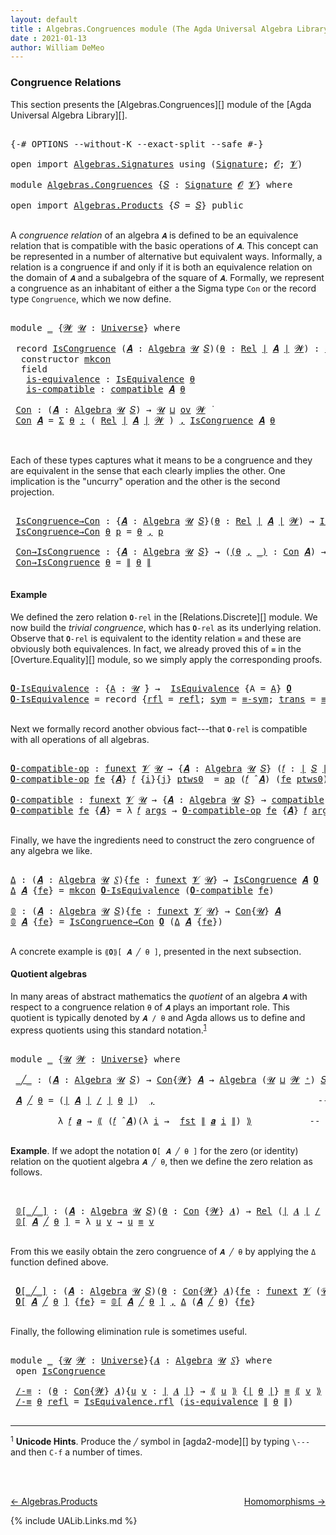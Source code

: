```yaml
---
layout: default
title : Algebras.Congruences module (The Agda Universal Algebra Library)
date : 2021-01-13
author: William DeMeo
---
```


### <a id="congruence-relations">Congruence Relations</a>
This section presents the [Algebras.Congruences][] module of the [Agda Universal Algebra Library][].

<pre class="Agda">

<a id="313" class="Symbol">{-#</a> <a id="317" class="Keyword">OPTIONS</a> <a id="325" class="Pragma">--without-K</a> <a id="337" class="Pragma">--exact-split</a> <a id="351" class="Pragma">--safe</a> <a id="358" class="Symbol">#-}</a>

<a id="363" class="Keyword">open</a> <a id="368" class="Keyword">import</a> <a id="375" href="Algebras.Signatures.html" class="Module">Algebras.Signatures</a> <a id="395" class="Keyword">using</a> <a id="401" class="Symbol">(</a><a id="402" href="Algebras.Signatures.html#626" class="Function">Signature</a><a id="411" class="Symbol">;</a> <a id="413" href="Overture.Preliminaries.html#8157" class="Generalizable">𝓞</a><a id="414" class="Symbol">;</a> <a id="416" href="Universes.html#262" class="Generalizable">𝓥</a><a id="417" class="Symbol">)</a>

<a id="420" class="Keyword">module</a> <a id="427" href="Algebras.Congruences.html" class="Module">Algebras.Congruences</a> <a id="448" class="Symbol">{</a><a id="449" href="Algebras.Congruences.html#449" class="Bound">𝑆</a> <a id="451" class="Symbol">:</a> <a id="453" href="Algebras.Signatures.html#626" class="Function">Signature</a> <a id="463" href="Overture.Preliminaries.html#8157" class="Generalizable">𝓞</a> <a id="465" href="Universes.html#262" class="Generalizable">𝓥</a><a id="466" class="Symbol">}</a> <a id="468" class="Keyword">where</a>

<a id="475" class="Keyword">open</a> <a id="480" class="Keyword">import</a> <a id="487" href="Algebras.Products.html" class="Module">Algebras.Products</a> <a id="505" class="Symbol">{</a><a id="506" class="Argument">𝑆</a> <a id="508" class="Symbol">=</a> <a id="510" href="Algebras.Congruences.html#449" class="Bound">𝑆</a><a id="511" class="Symbol">}</a> <a id="513" class="Keyword">public</a>

</pre>

A *congruence relation* of an algebra `𝑨` is defined to be an equivalence relation that is compatible with the basic operations of `𝑨`.  This concept can be represented in a number of alternative but equivalent ways.  Informally, a relation is a congruence if and only if it is both an equivalence relation on the domain of `𝑨` and a subalgebra of the square of `𝑨`.  Formally, we represent a congruence as an inhabitant of either a the Sigma type `Con` or the record type `Congruence`, which we now define.

<pre class="Agda">

<a id="1056" class="Keyword">module</a> <a id="1063" href="Algebras.Congruences.html#1063" class="Module">_</a> <a id="1065" class="Symbol">{</a><a id="1066" href="Algebras.Congruences.html#1066" class="Bound">𝓦</a> <a id="1068" href="Algebras.Congruences.html#1068" class="Bound">𝓤</a> <a id="1070" class="Symbol">:</a> <a id="1072" href="Universes.html#205" class="Function">Universe</a><a id="1080" class="Symbol">}</a> <a id="1082" class="Keyword">where</a>

 <a id="1090" class="Keyword">record</a> <a id="1097" href="Algebras.Congruences.html#1097" class="Record">IsCongruence</a> <a id="1110" class="Symbol">(</a><a id="1111" href="Algebras.Congruences.html#1111" class="Bound">𝑨</a> <a id="1113" class="Symbol">:</a> <a id="1115" href="Algebras.Algebras.html#844" class="Function">Algebra</a> <a id="1123" href="Algebras.Congruences.html#1068" class="Bound">𝓤</a> <a id="1125" href="Algebras.Congruences.html#449" class="Bound">𝑆</a><a id="1126" class="Symbol">)(</a><a id="1128" href="Algebras.Congruences.html#1128" class="Bound">θ</a> <a id="1130" class="Symbol">:</a> <a id="1132" href="Relations.Discrete.html#4335" class="Function">Rel</a> <a id="1136" href="Overture.Preliminaries.html#13832" class="Function Operator">∣</a> <a id="1138" href="Algebras.Congruences.html#1111" class="Bound">𝑨</a> <a id="1140" href="Overture.Preliminaries.html#13832" class="Function Operator">∣</a> <a id="1142" href="Algebras.Congruences.html#1066" class="Bound">𝓦</a><a id="1143" class="Symbol">)</a> <a id="1145" class="Symbol">:</a> <a id="1147" href="Algebras.Products.html#2231" class="Function">ov</a> <a id="1150" href="Algebras.Congruences.html#1066" class="Bound">𝓦</a> <a id="1152" href="Agda.Primitive.html#636" class="Function Operator">⊔</a> <a id="1154" href="Algebras.Congruences.html#1068" class="Bound">𝓤</a> <a id="1156" href="Universes.html#403" class="Function Operator">̇</a>  <a id="1159" class="Keyword">where</a>
  <a id="1167" class="Keyword">constructor</a> <a id="1179" href="Algebras.Congruences.html#1179" class="InductiveConstructor">mkcon</a>
  <a id="1187" class="Keyword">field</a>
   <a id="1196" href="Algebras.Congruences.html#1196" class="Field">is-equivalence</a> <a id="1211" class="Symbol">:</a> <a id="1213" href="Relations.Quotients.html#2453" class="Record">IsEquivalence</a> <a id="1227" href="Algebras.Congruences.html#1128" class="Bound">θ</a>
   <a id="1232" href="Algebras.Congruences.html#1232" class="Field">is-compatible</a> <a id="1246" class="Symbol">:</a> <a id="1248" href="Algebras.Algebras.html#5920" class="Function">compatible</a> <a id="1259" href="Algebras.Congruences.html#1111" class="Bound">𝑨</a> <a id="1261" href="Algebras.Congruences.html#1128" class="Bound">θ</a>

 <a id="1265" href="Algebras.Congruences.html#1265" class="Function">Con</a> <a id="1269" class="Symbol">:</a> <a id="1271" class="Symbol">(</a><a id="1272" href="Algebras.Congruences.html#1272" class="Bound">𝑨</a> <a id="1274" class="Symbol">:</a> <a id="1276" href="Algebras.Algebras.html#844" class="Function">Algebra</a> <a id="1284" href="Algebras.Congruences.html#1068" class="Bound">𝓤</a> <a id="1286" href="Algebras.Congruences.html#449" class="Bound">𝑆</a><a id="1287" class="Symbol">)</a> <a id="1289" class="Symbol">→</a> <a id="1291" href="Algebras.Congruences.html#1068" class="Bound">𝓤</a> <a id="1293" href="Agda.Primitive.html#636" class="Function Operator">⊔</a> <a id="1295" href="Algebras.Products.html#2231" class="Function">ov</a> <a id="1298" href="Algebras.Congruences.html#1066" class="Bound">𝓦</a> <a id="1300" href="Universes.html#403" class="Function Operator">̇</a>
 <a id="1303" href="Algebras.Congruences.html#1265" class="Function">Con</a> <a id="1307" href="Algebras.Congruences.html#1307" class="Bound">𝑨</a> <a id="1309" class="Symbol">=</a> <a id="1311" href="MGS-MLTT.html#3074" class="Function">Σ</a> <a id="1313" href="Algebras.Congruences.html#1313" class="Bound">θ</a> <a id="1315" href="MGS-MLTT.html#3074" class="Function">꞉</a> <a id="1317" class="Symbol">(</a> <a id="1319" href="Relations.Discrete.html#4335" class="Function">Rel</a> <a id="1323" href="Overture.Preliminaries.html#13832" class="Function Operator">∣</a> <a id="1325" href="Algebras.Congruences.html#1307" class="Bound">𝑨</a> <a id="1327" href="Overture.Preliminaries.html#13832" class="Function Operator">∣</a> <a id="1329" href="Algebras.Congruences.html#1066" class="Bound">𝓦</a> <a id="1331" class="Symbol">)</a> <a id="1333" href="MGS-MLTT.html#3074" class="Function">,</a> <a id="1335" href="Algebras.Congruences.html#1097" class="Record">IsCongruence</a> <a id="1348" href="Algebras.Congruences.html#1307" class="Bound">𝑨</a> <a id="1350" href="Algebras.Congruences.html#1313" class="Bound">θ</a>


</pre>

Each of these types captures what it means to be a congruence and they are equivalent in the sense that each clearly implies the other. One implication is the "uncurry" operation and the other is the second projection.

<pre class="Agda">

 <a id="1601" href="Algebras.Congruences.html#1601" class="Function">IsCongruence→Con</a> <a id="1618" class="Symbol">:</a> <a id="1620" class="Symbol">{</a><a id="1621" href="Algebras.Congruences.html#1621" class="Bound">𝑨</a> <a id="1623" class="Symbol">:</a> <a id="1625" href="Algebras.Algebras.html#844" class="Function">Algebra</a> <a id="1633" href="Algebras.Congruences.html#1068" class="Bound">𝓤</a> <a id="1635" href="Algebras.Congruences.html#449" class="Bound">𝑆</a><a id="1636" class="Symbol">}(</a><a id="1638" href="Algebras.Congruences.html#1638" class="Bound">θ</a> <a id="1640" class="Symbol">:</a> <a id="1642" href="Relations.Discrete.html#4335" class="Function">Rel</a> <a id="1646" href="Overture.Preliminaries.html#13832" class="Function Operator">∣</a> <a id="1648" href="Algebras.Congruences.html#1621" class="Bound">𝑨</a> <a id="1650" href="Overture.Preliminaries.html#13832" class="Function Operator">∣</a> <a id="1652" href="Algebras.Congruences.html#1066" class="Bound">𝓦</a><a id="1653" class="Symbol">)</a> <a id="1655" class="Symbol">→</a> <a id="1657" href="Algebras.Congruences.html#1097" class="Record">IsCongruence</a> <a id="1670" href="Algebras.Congruences.html#1621" class="Bound">𝑨</a> <a id="1672" href="Algebras.Congruences.html#1638" class="Bound">θ</a> <a id="1674" class="Symbol">→</a> <a id="1676" href="Algebras.Congruences.html#1265" class="Function">Con</a> <a id="1680" href="Algebras.Congruences.html#1621" class="Bound">𝑨</a>
 <a id="1683" href="Algebras.Congruences.html#1601" class="Function">IsCongruence→Con</a> <a id="1700" href="Algebras.Congruences.html#1700" class="Bound">θ</a> <a id="1702" href="Algebras.Congruences.html#1702" class="Bound">p</a> <a id="1704" class="Symbol">=</a> <a id="1706" href="Algebras.Congruences.html#1700" class="Bound">θ</a> <a id="1708" href="MGS-MLTT.html#2929" class="InductiveConstructor Operator">,</a> <a id="1710" href="Algebras.Congruences.html#1702" class="Bound">p</a>

 <a id="1714" href="Algebras.Congruences.html#1714" class="Function">Con→IsCongruence</a> <a id="1731" class="Symbol">:</a> <a id="1733" class="Symbol">{</a><a id="1734" href="Algebras.Congruences.html#1734" class="Bound">𝑨</a> <a id="1736" class="Symbol">:</a> <a id="1738" href="Algebras.Algebras.html#844" class="Function">Algebra</a> <a id="1746" href="Algebras.Congruences.html#1068" class="Bound">𝓤</a> <a id="1748" href="Algebras.Congruences.html#449" class="Bound">𝑆</a><a id="1749" class="Symbol">}</a> <a id="1751" class="Symbol">→</a> <a id="1753" class="Symbol">(</a><a id="1754" href="Algebras.Congruences.html#1754" class="Bound">(θ</a> <a id="1757" href="Algebras.Congruences.html#1754" class="Bound">,</a> <a id="1759" href="Algebras.Congruences.html#1754" class="Bound">_)</a> <a id="1762" class="Symbol">:</a> <a id="1764" href="Algebras.Congruences.html#1265" class="Function">Con</a> <a id="1768" href="Algebras.Congruences.html#1734" class="Bound">𝑨</a><a id="1769" class="Symbol">)</a> <a id="1771" class="Symbol">→</a> <a id="1773" href="Algebras.Congruences.html#1097" class="Record">IsCongruence</a> <a id="1786" href="Algebras.Congruences.html#1734" class="Bound">𝑨</a> <a id="1788" href="Algebras.Congruences.html#1755" class="Bound">θ</a>
 <a id="1791" href="Algebras.Congruences.html#1714" class="Function">Con→IsCongruence</a> <a id="1808" href="Algebras.Congruences.html#1808" class="Bound">θ</a> <a id="1810" class="Symbol">=</a> <a id="1812" href="Overture.Preliminaries.html#13884" class="Function Operator">∥</a> <a id="1814" href="Algebras.Congruences.html#1808" class="Bound">θ</a> <a id="1816" href="Overture.Preliminaries.html#13884" class="Function Operator">∥</a>

</pre>

#### <a id="example">Example</a>
We defined the zero relation `𝟎-rel` in the [Relations.Discrete][] module.  We now build the *trivial congruence*, which has `𝟎-rel` as its underlying relation. Observe that `𝟎-rel` is equivalent to the identity relation `≡` and these are obviously both equivalences. In fact, we already proved this of `≡` in the [Overture.Equality][] module, so we simply apply the corresponding proofs.

<pre class="Agda">

<a id="𝟎-IsEquivalence"></a><a id="2268" href="Algebras.Congruences.html#2268" class="Function">𝟎-IsEquivalence</a> <a id="2284" class="Symbol">:</a> <a id="2286" class="Symbol">{</a><a id="2287" href="Algebras.Congruences.html#2287" class="Bound">A</a> <a id="2289" class="Symbol">:</a> <a id="2291" href="Universes.html#260" class="Generalizable">𝓤</a> <a id="2293" href="Universes.html#403" class="Function Operator">̇</a><a id="2294" class="Symbol">}</a> <a id="2296" class="Symbol">→</a>  <a id="2299" href="Relations.Quotients.html#2453" class="Record">IsEquivalence</a> <a id="2313" class="Symbol">{</a><a id="2314" class="Argument">A</a> <a id="2316" class="Symbol">=</a> <a id="2318" href="Algebras.Congruences.html#2287" class="Bound">A</a><a id="2319" class="Symbol">}</a> <a id="2321" href="Relations.Discrete.html#5395" class="Function">𝟎</a>
<a id="2323" href="Algebras.Congruences.html#2268" class="Function">𝟎-IsEquivalence</a> <a id="2339" class="Symbol">=</a> <a id="2341" class="Keyword">record</a> <a id="2348" class="Symbol">{</a><a id="2349" href="Relations.Quotients.html#2514" class="Field">rfl</a> <a id="2353" class="Symbol">=</a> <a id="2355" href="Identity-Type.html#162" class="InductiveConstructor">refl</a><a id="2359" class="Symbol">;</a> <a id="2361" href="Relations.Quotients.html#2529" class="Field">sym</a> <a id="2365" class="Symbol">=</a> <a id="2367" href="Overture.Equality.html#2999" class="Function">≡-sym</a><a id="2372" class="Symbol">;</a> <a id="2374" href="Relations.Quotients.html#2544" class="Field">trans</a> <a id="2380" class="Symbol">=</a> <a id="2382" href="Overture.Equality.html#3061" class="Function">≡-trans</a><a id="2389" class="Symbol">}</a>

</pre>

Next we formally record another obvious fact---that `𝟎-rel` is compatible with all operations of all algebras.

<pre class="Agda">

<a id="𝟎-compatible-op"></a><a id="2530" href="Algebras.Congruences.html#2530" class="Function">𝟎-compatible-op</a> <a id="2546" class="Symbol">:</a> <a id="2548" href="MGS-FunExt-from-Univalence.html#393" class="Function">funext</a> <a id="2555" href="Algebras.Congruences.html#465" class="Bound">𝓥</a> <a id="2557" href="Universes.html#260" class="Generalizable">𝓤</a> <a id="2559" class="Symbol">→</a> <a id="2561" class="Symbol">{</a><a id="2562" href="Algebras.Congruences.html#2562" class="Bound">𝑨</a> <a id="2564" class="Symbol">:</a> <a id="2566" href="Algebras.Algebras.html#844" class="Function">Algebra</a> <a id="2574" href="Universes.html#260" class="Generalizable">𝓤</a> <a id="2576" href="Algebras.Congruences.html#449" class="Bound">𝑆</a><a id="2577" class="Symbol">}</a> <a id="2579" class="Symbol">(</a><a id="2580" href="Algebras.Congruences.html#2580" class="Bound">𝑓</a> <a id="2582" class="Symbol">:</a> <a id="2584" href="Overture.Preliminaries.html#13832" class="Function Operator">∣</a> <a id="2586" href="Algebras.Congruences.html#449" class="Bound">𝑆</a> <a id="2588" href="Overture.Preliminaries.html#13832" class="Function Operator">∣</a><a id="2589" class="Symbol">)</a> <a id="2591" class="Symbol">→</a> <a id="2593" class="Symbol">(</a><a id="2594" href="Algebras.Congruences.html#2580" class="Bound">𝑓</a> <a id="2596" href="Algebras.Algebras.html#3080" class="Function Operator">̂</a> <a id="2598" href="Algebras.Congruences.html#2562" class="Bound">𝑨</a><a id="2599" class="Symbol">)</a> <a id="2601" href="Relations.Discrete.html#8308" class="Function Operator">|:</a> <a id="2604" href="Relations.Discrete.html#5395" class="Function">𝟎</a>
<a id="2606" href="Algebras.Congruences.html#2530" class="Function">𝟎-compatible-op</a> <a id="2622" href="Algebras.Congruences.html#2622" class="Bound">fe</a> <a id="2625" class="Symbol">{</a><a id="2626" href="Algebras.Congruences.html#2626" class="Bound">𝑨</a><a id="2627" class="Symbol">}</a> <a id="2629" href="Algebras.Congruences.html#2629" class="Bound">𝑓</a> <a id="2631" class="Symbol">{</a><a id="2632" href="Algebras.Congruences.html#2632" class="Bound">i</a><a id="2633" class="Symbol">}{</a><a id="2635" href="Algebras.Congruences.html#2635" class="Bound">j</a><a id="2636" class="Symbol">}</a> <a id="2638" href="Algebras.Congruences.html#2638" class="Bound">ptws0</a>  <a id="2645" class="Symbol">=</a> <a id="2647" href="MGS-MLTT.html#6613" class="Function">ap</a> <a id="2650" class="Symbol">(</a><a id="2651" href="Algebras.Congruences.html#2629" class="Bound">𝑓</a> <a id="2653" href="Algebras.Algebras.html#3080" class="Function Operator">̂</a> <a id="2655" href="Algebras.Congruences.html#2626" class="Bound">𝑨</a><a id="2656" class="Symbol">)</a> <a id="2658" class="Symbol">(</a><a id="2659" href="Algebras.Congruences.html#2622" class="Bound">fe</a> <a id="2662" href="Algebras.Congruences.html#2638" class="Bound">ptws0</a><a id="2667" class="Symbol">)</a>

<a id="𝟎-compatible"></a><a id="2670" href="Algebras.Congruences.html#2670" class="Function">𝟎-compatible</a> <a id="2683" class="Symbol">:</a> <a id="2685" href="MGS-FunExt-from-Univalence.html#393" class="Function">funext</a> <a id="2692" href="Algebras.Congruences.html#465" class="Bound">𝓥</a> <a id="2694" href="Universes.html#260" class="Generalizable">𝓤</a> <a id="2696" class="Symbol">→</a> <a id="2698" class="Symbol">{</a><a id="2699" href="Algebras.Congruences.html#2699" class="Bound">𝑨</a> <a id="2701" class="Symbol">:</a> <a id="2703" href="Algebras.Algebras.html#844" class="Function">Algebra</a> <a id="2711" href="Universes.html#260" class="Generalizable">𝓤</a> <a id="2713" href="Algebras.Congruences.html#449" class="Bound">𝑆</a><a id="2714" class="Symbol">}</a> <a id="2716" class="Symbol">→</a> <a id="2718" href="Algebras.Algebras.html#5920" class="Function">compatible</a> <a id="2729" href="Algebras.Congruences.html#2699" class="Bound">𝑨</a> <a id="2731" href="Relations.Discrete.html#5395" class="Function">𝟎</a>
<a id="2733" href="Algebras.Congruences.html#2670" class="Function">𝟎-compatible</a> <a id="2746" href="Algebras.Congruences.html#2746" class="Bound">fe</a> <a id="2749" class="Symbol">{</a><a id="2750" href="Algebras.Congruences.html#2750" class="Bound">𝑨</a><a id="2751" class="Symbol">}</a> <a id="2753" class="Symbol">=</a> <a id="2755" class="Symbol">λ</a> <a id="2757" href="Algebras.Congruences.html#2757" class="Bound">𝑓</a> <a id="2759" href="Algebras.Congruences.html#2759" class="Bound">args</a> <a id="2764" class="Symbol">→</a> <a id="2766" href="Algebras.Congruences.html#2530" class="Function">𝟎-compatible-op</a> <a id="2782" href="Algebras.Congruences.html#2746" class="Bound">fe</a> <a id="2785" class="Symbol">{</a><a id="2786" href="Algebras.Congruences.html#2750" class="Bound">𝑨</a><a id="2787" class="Symbol">}</a> <a id="2789" href="Algebras.Congruences.html#2757" class="Bound">𝑓</a> <a id="2791" href="Algebras.Congruences.html#2759" class="Bound">args</a>

</pre>

Finally, we have the ingredients need to construct the zero congruence of any algebra we like.

<pre class="Agda">

<a id="Δ"></a><a id="2919" href="Algebras.Congruences.html#2919" class="Function">Δ</a> <a id="2921" class="Symbol">:</a> <a id="2923" class="Symbol">(</a><a id="2924" href="Algebras.Congruences.html#2924" class="Bound">𝑨</a> <a id="2926" class="Symbol">:</a> <a id="2928" href="Algebras.Algebras.html#844" class="Function">Algebra</a> <a id="2936" href="Universes.html#260" class="Generalizable">𝓤</a> <a id="2938" href="Algebras.Congruences.html#449" class="Bound">𝑆</a><a id="2939" class="Symbol">){</a><a id="2941" href="Algebras.Congruences.html#2941" class="Bound">fe</a> <a id="2944" class="Symbol">:</a> <a id="2946" href="MGS-FunExt-from-Univalence.html#393" class="Function">funext</a> <a id="2953" href="Algebras.Congruences.html#465" class="Bound">𝓥</a> <a id="2955" href="Universes.html#260" class="Generalizable">𝓤</a><a id="2956" class="Symbol">}</a> <a id="2958" class="Symbol">→</a> <a id="2960" href="Algebras.Congruences.html#1097" class="Record">IsCongruence</a> <a id="2973" href="Algebras.Congruences.html#2924" class="Bound">𝑨</a> <a id="2975" href="Relations.Discrete.html#5395" class="Function">𝟎</a>
<a id="2977" href="Algebras.Congruences.html#2919" class="Function">Δ</a> <a id="2979" href="Algebras.Congruences.html#2979" class="Bound">𝑨</a> <a id="2981" class="Symbol">{</a><a id="2982" href="Algebras.Congruences.html#2982" class="Bound">fe</a><a id="2984" class="Symbol">}</a> <a id="2986" class="Symbol">=</a> <a id="2988" href="Algebras.Congruences.html#1179" class="InductiveConstructor">mkcon</a> <a id="2994" href="Algebras.Congruences.html#2268" class="Function">𝟎-IsEquivalence</a> <a id="3010" class="Symbol">(</a><a id="3011" href="Algebras.Congruences.html#2670" class="Function">𝟎-compatible</a> <a id="3024" href="Algebras.Congruences.html#2982" class="Bound">fe</a><a id="3026" class="Symbol">)</a>

<a id="𝟘"></a><a id="3029" href="Algebras.Congruences.html#3029" class="Function">𝟘</a> <a id="3031" class="Symbol">:</a> <a id="3033" class="Symbol">(</a><a id="3034" href="Algebras.Congruences.html#3034" class="Bound">𝑨</a> <a id="3036" class="Symbol">:</a> <a id="3038" href="Algebras.Algebras.html#844" class="Function">Algebra</a> <a id="3046" href="Universes.html#260" class="Generalizable">𝓤</a> <a id="3048" href="Algebras.Congruences.html#449" class="Bound">𝑆</a><a id="3049" class="Symbol">){</a><a id="3051" href="Algebras.Congruences.html#3051" class="Bound">fe</a> <a id="3054" class="Symbol">:</a> <a id="3056" href="MGS-FunExt-from-Univalence.html#393" class="Function">funext</a> <a id="3063" href="Algebras.Congruences.html#465" class="Bound">𝓥</a> <a id="3065" href="Universes.html#260" class="Generalizable">𝓤</a><a id="3066" class="Symbol">}</a> <a id="3068" class="Symbol">→</a> <a id="3070" href="Algebras.Congruences.html#1265" class="Function">Con</a><a id="3073" class="Symbol">{</a><a id="3074" href="Universes.html#260" class="Generalizable">𝓤</a><a id="3075" class="Symbol">}</a> <a id="3077" href="Algebras.Congruences.html#3034" class="Bound">𝑨</a>
<a id="3079" href="Algebras.Congruences.html#3029" class="Function">𝟘</a> <a id="3081" href="Algebras.Congruences.html#3081" class="Bound">𝑨</a> <a id="3083" class="Symbol">{</a><a id="3084" href="Algebras.Congruences.html#3084" class="Bound">fe</a><a id="3086" class="Symbol">}</a> <a id="3088" class="Symbol">=</a> <a id="3090" href="Algebras.Congruences.html#1601" class="Function">IsCongruence→Con</a> <a id="3107" href="Relations.Discrete.html#5395" class="Function">𝟎</a> <a id="3109" class="Symbol">(</a><a id="3110" href="Algebras.Congruences.html#2919" class="Function">Δ</a> <a id="3112" href="Algebras.Congruences.html#3081" class="Bound">𝑨</a> <a id="3114" class="Symbol">{</a><a id="3115" href="Algebras.Congruences.html#3084" class="Bound">fe</a><a id="3117" class="Symbol">})</a>

</pre>


A concrete example is `⟪𝟎⟫[ 𝑨 ╱ θ ]`, presented in the next subsection.

#### <a id="quotient-algebras">Quotient algebras</a>
In many areas of abstract mathematics the *quotient* of an algebra `𝑨` with respect to a congruence relation `θ` of `𝑨` plays an important role. This quotient is typically denoted by `𝑨 / θ` and Agda allows us to define and express quotients using this standard notation.<sup>[1](Algebras.Congruences.html#fn1)</sup>

<pre class="Agda">

<a id="3592" class="Keyword">module</a> <a id="3599" href="Algebras.Congruences.html#3599" class="Module">_</a> <a id="3601" class="Symbol">{</a><a id="3602" href="Algebras.Congruences.html#3602" class="Bound">𝓤</a> <a id="3604" href="Algebras.Congruences.html#3604" class="Bound">𝓦</a> <a id="3606" class="Symbol">:</a> <a id="3608" href="Universes.html#205" class="Function">Universe</a><a id="3616" class="Symbol">}</a> <a id="3618" class="Keyword">where</a>

 <a id="3626" href="Algebras.Congruences.html#3626" class="Function Operator">_╱_</a> <a id="3630" class="Symbol">:</a> <a id="3632" class="Symbol">(</a><a id="3633" href="Algebras.Congruences.html#3633" class="Bound">𝑨</a> <a id="3635" class="Symbol">:</a> <a id="3637" href="Algebras.Algebras.html#844" class="Function">Algebra</a> <a id="3645" href="Algebras.Congruences.html#3602" class="Bound">𝓤</a> <a id="3647" href="Algebras.Congruences.html#449" class="Bound">𝑆</a><a id="3648" class="Symbol">)</a> <a id="3650" class="Symbol">→</a> <a id="3652" href="Algebras.Congruences.html#1265" class="Function">Con</a><a id="3655" class="Symbol">{</a><a id="3656" href="Algebras.Congruences.html#3604" class="Bound">𝓦</a><a id="3657" class="Symbol">}</a> <a id="3659" href="Algebras.Congruences.html#3633" class="Bound">𝑨</a> <a id="3661" class="Symbol">→</a> <a id="3663" href="Algebras.Algebras.html#844" class="Function">Algebra</a> <a id="3671" class="Symbol">(</a><a id="3672" href="Algebras.Congruences.html#3602" class="Bound">𝓤</a> <a id="3674" href="Agda.Primitive.html#636" class="Function Operator">⊔</a> <a id="3676" href="Algebras.Congruences.html#3604" class="Bound">𝓦</a> <a id="3678" href="Universes.html#181" class="Function Operator">⁺</a><a id="3679" class="Symbol">)</a> <a id="3681" href="Algebras.Congruences.html#449" class="Bound">𝑆</a>

 <a id="3685" href="Algebras.Congruences.html#3685" class="Bound">𝑨</a> <a id="3687" href="Algebras.Congruences.html#3626" class="Function Operator">╱</a> <a id="3689" href="Algebras.Congruences.html#3689" class="Bound">θ</a> <a id="3691" class="Symbol">=</a> <a id="3693" class="Symbol">(</a><a id="3694" href="Overture.Preliminaries.html#13832" class="Function Operator">∣</a> <a id="3696" href="Algebras.Congruences.html#3685" class="Bound">𝑨</a> <a id="3698" href="Overture.Preliminaries.html#13832" class="Function Operator">∣</a> <a id="3700" href="Relations.Quotients.html#4518" class="Function Operator">/</a> <a id="3702" href="Overture.Preliminaries.html#13832" class="Function Operator">∣</a> <a id="3704" href="Algebras.Congruences.html#3689" class="Bound">θ</a> <a id="3706" href="Overture.Preliminaries.html#13832" class="Function Operator">∣</a><a id="3707" class="Symbol">)</a>  <a id="3710" href="MGS-MLTT.html#2929" class="InductiveConstructor Operator">,</a>                               <a id="3742" class="Comment">-- the domain of the quotient algebra</a>

         <a id="3790" class="Symbol">λ</a> <a id="3792" href="Algebras.Congruences.html#3792" class="Bound">𝑓</a> <a id="3794" href="Algebras.Congruences.html#3794" class="Bound">𝒂</a> <a id="3796" class="Symbol">→</a> <a id="3798" href="Relations.Quotients.html#4731" class="Function Operator">⟪</a> <a id="3800" class="Symbol">(</a><a id="3801" href="Algebras.Congruences.html#3792" class="Bound">𝑓</a> <a id="3803" href="Algebras.Algebras.html#3080" class="Function Operator">̂</a> <a id="3805" href="Algebras.Congruences.html#3685" class="Bound">𝑨</a><a id="3806" class="Symbol">)(λ</a> <a id="3810" href="Algebras.Congruences.html#3810" class="Bound">i</a> <a id="3812" class="Symbol">→</a>  <a id="3815" href="Overture.Preliminaries.html#13836" class="Function">fst</a> <a id="3819" href="Overture.Preliminaries.html#13884" class="Function Operator">∥</a> <a id="3821" href="Algebras.Congruences.html#3794" class="Bound">𝒂</a> <a id="3823" href="Algebras.Congruences.html#3810" class="Bound">i</a> <a id="3825" href="Overture.Preliminaries.html#13884" class="Function Operator">∥</a><a id="3826" class="Symbol">)</a> <a id="3828" href="Relations.Quotients.html#4731" class="Function Operator">⟫</a>           <a id="3840" class="Comment">-- the basic operations of the quotient algebra</a>

</pre>

**Example**. If we adopt the notation `𝟎[ 𝑨 ╱ θ ]` for the zero (or identity) relation on the quotient algebra `𝑨 ╱ θ`, then we define the zero relation as follows.

<pre class="Agda">


 <a id="4083" href="Algebras.Congruences.html#4083" class="Function Operator">𝟘[_╱_]</a> <a id="4090" class="Symbol">:</a> <a id="4092" class="Symbol">(</a><a id="4093" href="Algebras.Congruences.html#4093" class="Bound">𝑨</a> <a id="4095" class="Symbol">:</a> <a id="4097" href="Algebras.Algebras.html#844" class="Function">Algebra</a> <a id="4105" href="Algebras.Congruences.html#3602" class="Bound">𝓤</a> <a id="4107" href="Algebras.Congruences.html#449" class="Bound">𝑆</a><a id="4108" class="Symbol">)(</a><a id="4110" href="Algebras.Congruences.html#4110" class="Bound">θ</a> <a id="4112" class="Symbol">:</a> <a id="4114" href="Algebras.Congruences.html#1265" class="Function">Con</a> <a id="4118" class="Symbol">{</a><a id="4119" href="Algebras.Congruences.html#3604" class="Bound">𝓦</a><a id="4120" class="Symbol">}</a> <a id="4122" href="Algebras.Congruences.html#4093" class="Bound">𝑨</a><a id="4123" class="Symbol">)</a> <a id="4125" class="Symbol">→</a> <a id="4127" href="Relations.Discrete.html#4335" class="Function">Rel</a> <a id="4131" class="Symbol">(</a><a id="4132" href="Overture.Preliminaries.html#13832" class="Function Operator">∣</a> <a id="4134" href="Algebras.Congruences.html#4093" class="Bound">𝑨</a> <a id="4136" href="Overture.Preliminaries.html#13832" class="Function Operator">∣</a> <a id="4138" href="Relations.Quotients.html#4518" class="Function Operator">/</a> <a id="4140" href="Overture.Preliminaries.html#13832" class="Function Operator">∣</a> <a id="4142" href="Algebras.Congruences.html#4110" class="Bound">θ</a> <a id="4144" href="Overture.Preliminaries.html#13832" class="Function Operator">∣</a><a id="4145" class="Symbol">)(</a><a id="4147" href="Algebras.Congruences.html#3602" class="Bound">𝓤</a> <a id="4149" href="Agda.Primitive.html#636" class="Function Operator">⊔</a> <a id="4151" href="Algebras.Congruences.html#3604" class="Bound">𝓦</a> <a id="4153" href="Universes.html#181" class="Function Operator">⁺</a><a id="4154" class="Symbol">)</a>
 <a id="4157" href="Algebras.Congruences.html#4083" class="Function Operator">𝟘[</a> <a id="4160" href="Algebras.Congruences.html#4160" class="Bound">𝑨</a> <a id="4162" href="Algebras.Congruences.html#4083" class="Function Operator">╱</a> <a id="4164" href="Algebras.Congruences.html#4164" class="Bound">θ</a> <a id="4166" href="Algebras.Congruences.html#4083" class="Function Operator">]</a> <a id="4168" class="Symbol">=</a> <a id="4170" class="Symbol">λ</a> <a id="4172" href="Algebras.Congruences.html#4172" class="Bound">u</a> <a id="4174" href="Algebras.Congruences.html#4174" class="Bound">v</a> <a id="4176" class="Symbol">→</a> <a id="4178" href="Algebras.Congruences.html#4172" class="Bound">u</a> <a id="4180" href="Identity-Type.html#121" class="Datatype Operator">≡</a> <a id="4182" href="Algebras.Congruences.html#4174" class="Bound">v</a>

</pre>

From this we easily obtain the zero congruence of `𝑨 ╱ θ` by applying the `Δ` function defined above.

<pre class="Agda">

 <a id="4315" href="Algebras.Congruences.html#4315" class="Function Operator">𝟎[_╱_]</a> <a id="4322" class="Symbol">:</a> <a id="4324" class="Symbol">(</a><a id="4325" href="Algebras.Congruences.html#4325" class="Bound">𝑨</a> <a id="4327" class="Symbol">:</a> <a id="4329" href="Algebras.Algebras.html#844" class="Function">Algebra</a> <a id="4337" href="Algebras.Congruences.html#3602" class="Bound">𝓤</a> <a id="4339" href="Algebras.Congruences.html#449" class="Bound">𝑆</a><a id="4340" class="Symbol">)(</a><a id="4342" href="Algebras.Congruences.html#4342" class="Bound">θ</a> <a id="4344" class="Symbol">:</a> <a id="4346" href="Algebras.Congruences.html#1265" class="Function">Con</a><a id="4349" class="Symbol">{</a><a id="4350" href="Algebras.Congruences.html#3604" class="Bound">𝓦</a><a id="4351" class="Symbol">}</a> <a id="4353" href="Algebras.Congruences.html#4325" class="Bound">𝑨</a><a id="4354" class="Symbol">){</a><a id="4356" href="Algebras.Congruences.html#4356" class="Bound">fe</a> <a id="4359" class="Symbol">:</a> <a id="4361" href="MGS-FunExt-from-Univalence.html#393" class="Function">funext</a> <a id="4368" href="Algebras.Congruences.html#465" class="Bound">𝓥</a> <a id="4370" class="Symbol">(</a><a id="4371" href="Algebras.Congruences.html#3602" class="Bound">𝓤</a> <a id="4373" href="Agda.Primitive.html#636" class="Function Operator">⊔</a> <a id="4375" href="Algebras.Congruences.html#3604" class="Bound">𝓦</a> <a id="4377" href="Universes.html#181" class="Function Operator">⁺</a><a id="4378" class="Symbol">)}</a> <a id="4381" class="Symbol">→</a> <a id="4383" href="Algebras.Congruences.html#1265" class="Function">Con</a> <a id="4387" class="Symbol">(</a><a id="4388" href="Algebras.Congruences.html#4325" class="Bound">𝑨</a> <a id="4390" href="Algebras.Congruences.html#3626" class="Function Operator">╱</a> <a id="4392" href="Algebras.Congruences.html#4342" class="Bound">θ</a><a id="4393" class="Symbol">)</a>
 <a id="4396" href="Algebras.Congruences.html#4315" class="Function Operator">𝟎[</a> <a id="4399" href="Algebras.Congruences.html#4399" class="Bound">𝑨</a> <a id="4401" href="Algebras.Congruences.html#4315" class="Function Operator">╱</a> <a id="4403" href="Algebras.Congruences.html#4403" class="Bound">θ</a> <a id="4405" href="Algebras.Congruences.html#4315" class="Function Operator">]</a> <a id="4407" class="Symbol">{</a><a id="4408" href="Algebras.Congruences.html#4408" class="Bound">fe</a><a id="4410" class="Symbol">}</a> <a id="4412" class="Symbol">=</a> <a id="4414" href="Algebras.Congruences.html#4083" class="Function Operator">𝟘[</a> <a id="4417" href="Algebras.Congruences.html#4399" class="Bound">𝑨</a> <a id="4419" href="Algebras.Congruences.html#4083" class="Function Operator">╱</a> <a id="4421" href="Algebras.Congruences.html#4403" class="Bound">θ</a> <a id="4423" href="Algebras.Congruences.html#4083" class="Function Operator">]</a> <a id="4425" href="MGS-MLTT.html#2929" class="InductiveConstructor Operator">,</a> <a id="4427" href="Algebras.Congruences.html#2919" class="Function">Δ</a> <a id="4429" class="Symbol">(</a><a id="4430" href="Algebras.Congruences.html#4399" class="Bound">𝑨</a> <a id="4432" href="Algebras.Congruences.html#3626" class="Function Operator">╱</a> <a id="4434" href="Algebras.Congruences.html#4403" class="Bound">θ</a><a id="4435" class="Symbol">)</a> <a id="4437" class="Symbol">{</a><a id="4438" href="Algebras.Congruences.html#4408" class="Bound">fe</a><a id="4440" class="Symbol">}</a>

</pre>


Finally, the following elimination rule is sometimes useful.

<pre class="Agda">

<a id="4532" class="Keyword">module</a> <a id="4539" href="Algebras.Congruences.html#4539" class="Module">_</a> <a id="4541" class="Symbol">{</a><a id="4542" href="Algebras.Congruences.html#4542" class="Bound">𝓤</a> <a id="4544" href="Algebras.Congruences.html#4544" class="Bound">𝓦</a> <a id="4546" class="Symbol">:</a> <a id="4548" href="Universes.html#205" class="Function">Universe</a><a id="4556" class="Symbol">}{</a><a id="4558" href="Algebras.Congruences.html#4558" class="Bound">𝑨</a> <a id="4560" class="Symbol">:</a> <a id="4562" href="Algebras.Algebras.html#844" class="Function">Algebra</a> <a id="4570" href="Algebras.Congruences.html#4542" class="Bound">𝓤</a> <a id="4572" href="Algebras.Congruences.html#449" class="Bound">𝑆</a><a id="4573" class="Symbol">}</a> <a id="4575" class="Keyword">where</a>
 <a id="4582" class="Keyword">open</a> <a id="4587" href="Algebras.Congruences.html#1097" class="Module">IsCongruence</a>

 <a id="4602" href="Algebras.Congruences.html#4602" class="Function">/-≡</a> <a id="4606" class="Symbol">:</a> <a id="4608" class="Symbol">(</a><a id="4609" href="Algebras.Congruences.html#4609" class="Bound">θ</a> <a id="4611" class="Symbol">:</a> <a id="4613" href="Algebras.Congruences.html#1265" class="Function">Con</a><a id="4616" class="Symbol">{</a><a id="4617" href="Algebras.Congruences.html#4544" class="Bound">𝓦</a><a id="4618" class="Symbol">}</a> <a id="4620" href="Algebras.Congruences.html#4558" class="Bound">𝑨</a><a id="4621" class="Symbol">){</a><a id="4623" href="Algebras.Congruences.html#4623" class="Bound">u</a> <a id="4625" href="Algebras.Congruences.html#4625" class="Bound">v</a> <a id="4627" class="Symbol">:</a> <a id="4629" href="Overture.Preliminaries.html#13832" class="Function Operator">∣</a> <a id="4631" href="Algebras.Congruences.html#4558" class="Bound">𝑨</a> <a id="4633" href="Overture.Preliminaries.html#13832" class="Function Operator">∣</a><a id="4634" class="Symbol">}</a> <a id="4636" class="Symbol">→</a> <a id="4638" href="Relations.Quotients.html#4731" class="Function Operator">⟪</a> <a id="4640" href="Algebras.Congruences.html#4623" class="Bound">u</a> <a id="4642" href="Relations.Quotients.html#4731" class="Function Operator">⟫</a> <a id="4644" class="Symbol">{</a><a id="4645" href="Overture.Preliminaries.html#13832" class="Function Operator">∣</a> <a id="4647" href="Algebras.Congruences.html#4609" class="Bound">θ</a> <a id="4649" href="Overture.Preliminaries.html#13832" class="Function Operator">∣</a><a id="4650" class="Symbol">}</a> <a id="4652" href="Identity-Type.html#121" class="Datatype Operator">≡</a> <a id="4654" href="Relations.Quotients.html#4731" class="Function Operator">⟪</a> <a id="4656" href="Algebras.Congruences.html#4625" class="Bound">v</a> <a id="4658" href="Relations.Quotients.html#4731" class="Function Operator">⟫</a> <a id="4660" class="Symbol">→</a> <a id="4662" href="Overture.Preliminaries.html#13832" class="Function Operator">∣</a> <a id="4664" href="Algebras.Congruences.html#4609" class="Bound">θ</a> <a id="4666" href="Overture.Preliminaries.html#13832" class="Function Operator">∣</a> <a id="4668" href="Algebras.Congruences.html#4623" class="Bound">u</a> <a id="4670" href="Algebras.Congruences.html#4625" class="Bound">v</a>
 <a id="4673" href="Algebras.Congruences.html#4602" class="Function">/-≡</a> <a id="4677" href="Algebras.Congruences.html#4677" class="Bound">θ</a> <a id="4679" href="Identity-Type.html#162" class="InductiveConstructor">refl</a> <a id="4684" class="Symbol">=</a> <a id="4686" href="Relations.Quotients.html#2514" class="Field">IsEquivalence.rfl</a> <a id="4704" class="Symbol">(</a><a id="4705" href="Algebras.Congruences.html#1196" class="Field">is-equivalence</a> <a id="4720" href="Overture.Preliminaries.html#13884" class="Function Operator">∥</a> <a id="4722" href="Algebras.Congruences.html#4677" class="Bound">θ</a> <a id="4724" href="Overture.Preliminaries.html#13884" class="Function Operator">∥</a><a id="4725" class="Symbol">)</a>

</pre>

--------------------------------------

<sup>1</sup><span class="footnote" id="fn1"> **Unicode Hints**. Produce the `╱` symbol in [agda2-mode][] by typing `\---` and then `C-f` a number of times.</span>



<br>
<br>

[← Algebras.Products](Algebras.Products.html)
<span style="float:right;">[Homomorphisms →](Homomorphisms.html)</span>

{% include UALib.Links.md %}

